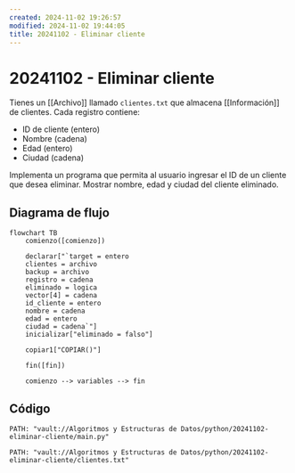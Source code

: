 ```yaml
---
created: 2024-11-02 19:26:57
modified: 2024-11-02 19:44:05
title: 20241102 - Eliminar cliente
---
```


# 20241102 - Eliminar cliente

Tienes un [[Archivo]] llamado `clientes.txt` que almacena [[Información]] de clientes. Cada registro contiene:

- ID de cliente (entero)
- Nombre (cadena)
- Edad (entero)
- Ciudad (cadena)

Implementa un programa que permita al usuario ingresar el ID de un cliente que desea eliminar. Mostrar nombre, edad y ciudad del cliente eliminado.

## Diagrama de flujo

```mermaid
flowchart TB
	comienzo([comienzo])
    
	declarar["`target = entero
	clientes = archivo
	backup = archivo
	registro = cadena
	eliminado = logica
	vector[4] = cadena
	id_cliente = entero
	nombre = cadena
	edad = entero
	ciudad = cadena`"]
	inicializar["eliminado = falso"]
	
	copiar1["COPIAR()"]
    
    fin([fin])
    
	comienzo --> variables --> fin
```

## Código

```embed-python
PATH: "vault://Algoritmos y Estructuras de Datos/python/20241102-eliminar-cliente/main.py"
```

```embed-python
PATH: "vault://Algoritmos y Estructuras de Datos/python/20241102-eliminar-cliente/clientes.txt"
```
